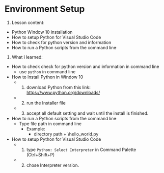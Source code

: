 # Environment Setup
1. Lesson content:
  - Python Window 10 installation
  - How to setup Python for Visual Studio Code
  - How to check for python version and information
  - How to run a Python scripts from the command line
1. What i learned:
  - How to check check for python version and information in command line
    - use `python` in command line
  - How to Install Python in Window 10
    - 1. download Python from this link: https://www.python.org/downloads/
    - 2. run the Installer file
    - 3. accept all default setting and wait until the install is finished.
  - How to run a Python scripts from the command line
    - Type file path in command line
      - Example:
        - directory path + \hello_world.py
  - How to setup Python for Visual Studio Code
    - 1. type `Python: Select Interpreter` in Command Palette (Ctrl+Shift+P)
    - 2. chose Interpreter version.